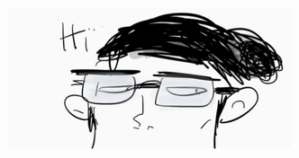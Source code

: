 <div align="center">

<!-- # 👋 Hello, there! I'm Kien

![reactorcat](http://fqa.9front.org/reactorcat.gif) -->

![hj](./images/photo_2020-12-26_11-25-16.jpg)

<!--
![Kien's github stats](https://github-readme-stats.vercel.app/api?username=ntk148v&count_private=true&show_icons=true&theme=darcula)
![Top Langs](https://github-readme-stats.vercel.app/api/top-langs/?username=ntk148v&theme=darcula&layout=compact)
-->
</div>

<!--START_SECTION:waka-->
<!--END_SECTION:waka-->

<!--
**ntk148v/ntk148v** is a ✨ _special_ ✨ repository because its `README.md` (this file) appears on your GitHub profile.

Here are some ideas to get you started:

- 🔭 I’m currently working on ...
- 🌱 I’m currently learning ...
- 👯 I’m looking to collaborate on ...
- 🤔 I’m looking for help with ...
- 💬 Ask me about ...
- 📫 How to reach me: ...
- 😄 Pronouns: ...
- ⚡ Fun fact: ...
-->
